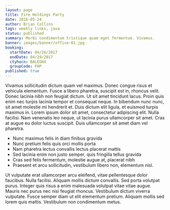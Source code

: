 ```yaml
---
layout: page
title: Fire Holdings Party
date: 2016-05-24
author: Brian Collins
tags: weekly links, java
status: published
summary: Morbi condimentum tristique quam eget fermentum. Vivamus.
banner: images/banner/office-01.jpg
booking:
  startDate: 04/26/2017
  endDate: 04/29/2017
  ctyhocn: BALEGHX
  groupCode: FHP
published: true
---
```

Vivamus sollicitudin dictum quam vel maximus. Donec congue risus et vehicula elementum. Fusce a libero pharetra, suscipit est in, rhoncus velit. Donec lacinia nibh non feugiat dictum. Ut sit amet tincidunt lacus. Proin quis enim nec turpis lacinia tempor et consequat neque. In bibendum nunc nunc, sit amet molestie mi hendrerit et. Duis dictum elit ligula, et euismod turpis maximus in. Lorem ipsum dolor sit amet, consectetur adipiscing elit. Nulla facilisi. Nam venenatis leo neque, ut lacinia purus ullamcorper sit amet. Cras at augue eu dolor luctus suscipit. Duis ullamcorper sit amet diam vel pharetra.

* Nunc maximus felis in diam finibus gravida
* Nunc pretium felis quis orci mollis porta
* Nam pharetra lectus convallis lectus placerat mattis
* Sed lacinia enim non justo semper, quis fringilla tellus gravida
* Cras sed felis fermentum, molestie augue at, placerat nibh
* Praesent et arcu sollicitudin, vestibulum libero non, elementum nisl.

Ut vulputate erat ullamcorper arcu eleifend, vitae pellentesque dolor faucibus. Nulla facilisi. Aliquam mollis dictum convallis. Sed porta volutpat purus. Integer quis risus a enim malesuada volutpat vitae vitae augue. Mauris nec purus nec nisi feugiat rhoncus. Vestibulum dictum viverra vulputate. Fusce semper diam ut elit elementum pretium. Aliquam mollis sed lorem quis mattis. Vestibulum non condimentum metus.
